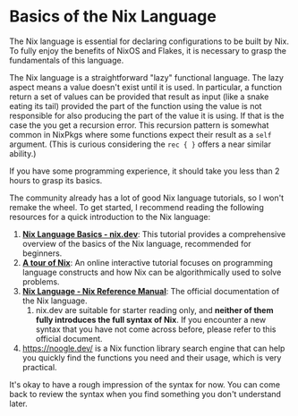# Basics of the Nix Language

The Nix language is essential for declaring configurations to be built by Nix. To fully enjoy the benefits of NixOS and Flakes, it is necessary to grasp the fundamentals of this language.

The Nix language is a straightforward "lazy" functional language. The lazy aspect means a value doesn't exist until it is used. In particular, a function return a set of values can be provided that result as input (like a snake eating its tail) provided the part of the function using the value is not responsible for also producing the part of the value it is using. If that is the case the you get a recursion error. This recursion pattern is somewhat common in NixPkgs where some functions expect their result as a `self` argument. (This is curious considering the `rec { }` offers a near similar ability.)

If you have some programming experience, it should take you less than 2 hours to grasp its basics.

The community already has a lot of good Nix language tutorials, so I won't remake the wheel. 
To get started, I recommend reading the following resources for a quick introduction to the Nix language:

1. [**Nix Language Basics - nix.dev**](https://nix.dev/tutorials/first-steps/nix-language): This tutorial provides a comprehensive overview of the basics of the Nix language, recommended for beginners.
1. [**A tour of Nix**](https://nixcloud.io/tour/?id=introduction/nix): An online interactive tutorial focuses on programming language constructs and how Nix can be algorithmically used to solve problems.
3. [**Nix Language - Nix Reference Manual**](https://nixos.org/manual/nix/stable/language/): The official documentation of the Nix language.
   1. nix.dev are suitable for starter reading only, and **neither of them fully introduces the full syntax of Nix**. If you encounter a new syntax that you have not come across before, please refer to this official document.
3. <https://noogle.dev/> is a Nix function library search engine that can help you quickly find the functions you need and their usage, which is very practical.

It's okay to have a rough impression of the syntax for now.
You can come back to review the syntax when you find something you don't understand later.

